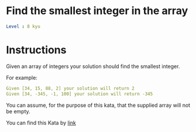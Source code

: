 # Find the smallest integer in the array

```yaml
Level : 8 kyu
```



# Instructions
Given an array of integers your solution should find the smallest integer.

For example:
```yaml
Given [34, 15, 88, 2] your solution will return 2
Given [34, -345, -1, 100] your solution will return -345
```

You can assume, for the purpose of this kata, that the supplied array will not be empty.

You can find this Kata by [link](https://www.codewars.com/kata/55a2d7ebe362935a210000b2/train/scala)
